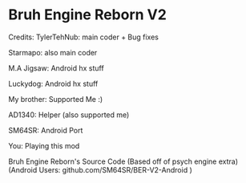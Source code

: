 # Bruh Engine Reborn V2
Credits:
TylerTehNub: main coder + Bug fixes

Starmapo: also main coder

M.A Jigsaw: Android hx stuff

Luckydog: Android hx stuff

My brother: Supported Me :)

AD1340: Helper (also supported me)

SM64SR: Android Port

You: Playing this mod

Bruh Engine Reborn's Source Code
 (Based off of psych engine extra) 
(Android Users: github.com/SM64SR/BER-V2-Android )

